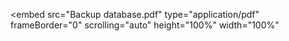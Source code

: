 <embed
    src="Backup database.pdf"
    type="application/pdf"
    frameBorder="0"
    scrolling="auto"
    height="100%"
    width="100%"
></embed>